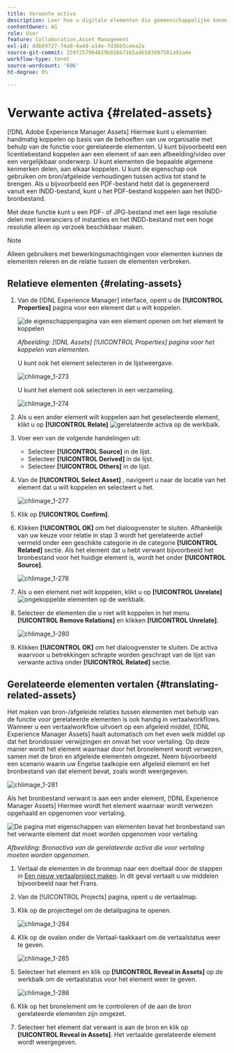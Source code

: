 ```yaml
---
title: Verwante activa
description: Leer hoe u digitale elementen die gemeenschappelijke kenmerken delen, koppelt. Maak ook bronafhankelijke relaties tussen digitale elementen.
contentOwner: AG
role: User
feature: Collaboration,Asset Management
exl-id: ddb69727-74a0-4a4d-a14e-7d3bb5ceea2a
source-git-commit: 259f257964829b65bb71b5a46583997581a91a4e
workflow-type: tm+mt
source-wordcount: '606'
ht-degree: 0%

---
```


# Verwante activa {#related-assets}

[!DNL Adobe Experience Manager Assets] Hiermee kunt u elementen handmatig koppelen op basis van de behoeften van uw organisatie met behulp van de functie voor gerelateerde elementen. U kunt bijvoorbeeld een licentiebestand koppelen aan een element of aan een afbeelding/video over een vergelijkbaar onderwerp. U kunt elementen die bepaalde algemene kenmerken delen, aan elkaar koppelen. U kunt de eigenschap ook gebruiken om bron/afgeleide verhoudingen tussen activa tot stand te brengen. Als u bijvoorbeeld een PDF-bestand hebt dat is gegenereerd vanuit een INDD-bestand, kunt u het PDF-bestand koppelen aan het INDD-bronbestand.

Met deze functie kunt u een PDF- of JPG-bestand met een lage resolutie delen met leveranciers of instanties en het INDD-bestand met een hoge resolutie alleen op verzoek beschikbaar maken.

>[!NOTE]
>
>Alleen gebruikers met bewerkingsmachtigingen voor elementen kunnen de elementen releren en de relatie tussen de elementen verbreken.

## Relatieve elementen {#relating-assets}

1. Van de [!DNL Experience Manager] interface, opent u de **[!UICONTROL Properties]** pagina voor een element dat u wilt koppelen.

   ![de eigenschappenpagina van een element openen om het element te koppelen](assets/asset-properties-relate-assets.png)

   *Afbeelding: [!DNL Assets] [!UICONTROL Properties] pagina voor het koppelen van elementen.*

   U kunt ook het element selecteren in de lijstweergave.

   ![chlimage_1-273](assets/chlimage_1-273.png)

   U kunt het element ook selecteren in een verzameling.

   ![chlimage_1-274](assets/chlimage_1-274.png)

1. Als u een ander element wilt koppelen aan het geselecteerde element, klikt u op **[!UICONTROL Relate]** ![gerelateerde activa](assets/do-not-localize/link-relate.png) op de werkbalk.
1. Voer een van de volgende handelingen uit:

   * Selecteer **[!UICONTROL Source]** in de lijst.
   * Selecteer **[!UICONTROL Derived]** in de lijst.
   * Selecteer **[!UICONTROL Others]** in de lijst.

1. Van de **[!UICONTROL Select Asset]** , navigeert u naar de locatie van het element dat u wilt koppelen en selecteert u het.

   ![chlimage_1-277](assets/chlimage_1-277.png)

1. Klik op **[!UICONTROL Confirm]**.
1. Klikken **[!UICONTROL OK]** om het dialoogvenster te sluiten. Afhankelijk van uw keuze voor relatie in stap 3 wordt het gerelateerde actief vermeld onder een geschikte categorie in de categorie **[!UICONTROL Related]** sectie. Als het element dat u hebt verwant bijvoorbeeld het bronbestand voor het huidige element is, wordt het onder **[!UICONTROL Source]**.

   ![chlimage_1-278](assets/chlimage_1-278.png)

1. Als u een element niet wilt koppelen, klikt u op **[!UICONTROL Unrelate]** ![ongekoppelde elementen](assets/do-not-localize/link-unrelate-icon.png) op de werkbalk.

1. Selecteer de elementen die u niet wilt koppelen in het menu **[!UICONTROL Remove Relations]** en klikken **[!UICONTROL Unrelate]**.

   ![chlimage_1-280](assets/chlimage_1-280.png)

1. Klikken **[!UICONTROL OK]** om het dialoogvenster te sluiten. De activa waarvoor u betrekkingen schrapte worden geschrapt van de lijst van verwante activa onder **[!UICONTROL Related]** sectie.

## Gerelateerde elementen vertalen {#translating-related-assets}

Het maken van bron-/afgeleide relaties tussen elementen met behulp van de functie voor gerelateerde elementen is ook handig in vertaalworkflows. Wanneer u een vertaalworkflow uitvoert op een afgeleid middel, [!DNL Experience Manager Assets] haalt automatisch om het even welk middel op dat het brondossier verwijzingen en omvat het voor vertaling. Op deze manier wordt het element waarnaar door het bronelement wordt verwezen, samen met de bron en afgeleide elementen omgezet. Neem bijvoorbeeld een scenario waarin uw Engelse taalkopie een afgeleid element en het bronbestand van dat element bevat, zoals wordt weergegeven.

![chlimage_1-281](assets/chlimage_1-281.png)

Als het bronbestand verwant is aan een ander element, [!DNL Experience Manager Assets] Hiermee wordt het element waarnaar wordt verwezen opgehaald en opgenomen voor vertaling.

![De pagina met eigenschappen van elementen bevat het bronbestand van het verwante element dat moet worden opgenomen voor vertaling](assets/asset-properties-source-asset.png)

*Afbeelding: Bronactiva van de gerelateerde activa die voor vertaling moeten worden opgenomen.*

1. Vertaal de elementen in de bronmap naar een doeltaal door de stappen in [Een nieuw vertaalproject maken](translation-projects.md#create-a-new-translation-project). In dit geval vertaalt u uw middelen bijvoorbeeld naar het Frans.

1. Van de [!UICONTROL Projects] pagina, opent u de vertaalmap.

1. Klik op de projecttegel om de detailpagina te openen.

   ![chlimage_1-284](assets/chlimage_1-284.png)

1. Klik op de ovalen onder de Vertaal-taakkaart om de vertaalstatus weer te geven.

   ![chlimage_1-285](assets/chlimage_1-285.png)

1. Selecteer het element en klik op **[!UICONTROL Reveal in Assets]** op de werkbalk om de vertaalstatus voor het element weer te geven.

   ![chlimage_1-286](assets/chlimage_1-286.png)

1. Klik op het bronelement om te controleren of de aan de bron gerelateerde elementen zijn omgezet.

1. Selecteer het element dat verwant is aan de bron en klik op **[!UICONTROL Reveal in Assets]**. Het vertaalde gerelateerde element wordt weergegeven.
